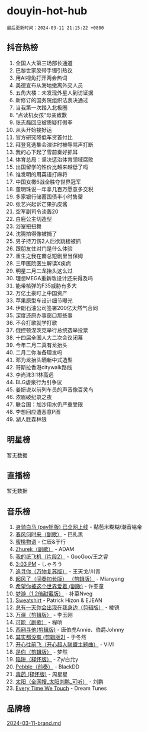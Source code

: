 # douyin-hot-hub

`最后更新时间：2024-03-11 21:15:22 +0800`

## 抖音热榜

1. 全国人大第三场部长通道
1. 巴黎世家胶带手镯引热议
1. 用AI视角打开两会热词
1. 美德宣布从海地撤离外交人员
1. 五角大楼：未发现外星人到访证据
1. 新修订的国务院组织法表决通过
1. 当我第一次踏入北极圈
1. “点读机女孩”母亲致歉
1. 张志磊回应被质疑打假拳
1. 从头开始接好运
1. 官方研究降低车贷首付比
1. 拜登竞选集会演讲时被辱骂声打断
1. 我的心下起了雪前奏好抓耳
1. 体育总局：坚决惩治体育领域腐败
1. 出国留学的性价比越来越低了吗
1. 谁发明的用英语打麻将
1. 中国女橄6战全胜夺世界冠军
1. 董明珠说一年拿几百万愿意多交税
1. 多家银行储蓄国债半小时售罄
1. 张艺兴起诉芒果扒皮酱
1. 空军副司令谈轰20
1. 白鹿公主切造型
1. 浴室扭扭舞
1. 沈腾拍得像被捕了
1. 男子持刀伤2人后欲跳楼被抓
1. 跟朋友住对门是什么体验
1. 重生之我在霸总短剧里当保姆
1. 三甲医院医生解读X疾病
1. 明星二月二龙抬头这么过
1. 理想MEGA重新改设计还来得及吗
1. 能带核弹的F35威胁有多大
1. 万亿土豪盯上中国资产
1. 苹果原型车设计细节曝光
1. 伊朗石油公司签署200亿天然气合同
1. 深度还原办事窗口那些事
1. 不会打歌就学打歌
1. 俄控顿涅茨克举行总统选举投票
1. 十四届全国人大二次会议闭幕
1. 今年二月二真有龙抬头
1. 二月二你准备理发吗
1. 邓为龙抬头晒新中式造型
1. 哥斯拉香港citywalk路线
1. 李尚洙3:1林高远
1. BLG虐泉行为引争议
1. 姜妍说以前列车员的声音像百灵鸟
1. 浓眉破纪录之夜
1. 联合国：加沙用水仍严重受限
1. 李想回应遭恶意P图
1. 湖人胜森林狼

## 明星榜

暂无数据

## 直播榜

暂无数据

## 音乐榜

1. [身骑白马 (pay姐版) 已全网上线](https://sf3-cdn-tos.douyinstatic.com/obj/tos-cn-ve-2774/oQLO5ZgLsFkaDhdIIveF2zUCgfweY0gWaH4AQG) - 黏苞米糊糊/潮音铭帝
1. [春风何时来（副歌）](https://sf3-cdn-tos.douyinstatic.com/obj/tos-cn-ve-2774/ow7tbAiAWI2giBUrmu0hMMh3UYP3ZXdbDYiXd) - 巴扎黑
1. [蜜桃物语](https://sf3-cdn-tos.douyinstatic.com/obj/tos-cn-ve-2774/oIhOSCZtIACtYU4XQkngiW9kCBfVD1Fz9IYeqL) - 仁辰&于行
1. [Zhurek（副歌）](https://sf6-cdn-tos.douyinstatic.com/obj/tos-cn-ve-2774/ooQm8FBZQDlf0btEYgVpCcSCQfrdJGBEKZYBGS) - ADAM
1. [我的纸飞机（片段2）](https://sf5-hl-cdn-tos.douyinstatic.com/obj/tos-cn-ve-2774/oM2ZrKcg2CD5AeRB2gkeXOFB1IxAGJdZPazYHf) - GooGoo/王之睿
1. [3:03 PM](https://sf3-cdn-tos.douyinstatic.com/obj/tos-cn-ve-2774/6dbc1e43a5424f1d8e026f901c4ecac6) - しゃろう
1. [追寻你（万物复苏版）](https://sf3-cdn-tos.douyinstatic.com/obj/tos-cn-ve-2774/oYeAZJsbjIDit9APmBg8u6uDUQnHmoCf3gbo74) - 王天戈/川青
1. [起风了（间奏加长版） （剪辑版）](https://sf5-hl-cdn-tos.douyinstatic.com/obj/tos-cn-ve-2774/8a927fdf26bc49e0ada58e80d57cf030) - Mianyang
1. [希望你被这个世界爱着 (副歌)](https://sf5-hl-cdn-tos.douyinstatic.com/obj/tos-cn-ve-2774/oUHCmWQfZlE3QQBKBeD8rCFLpJzPgCpImhsxMt) - 许亚童
1. [梦游（1.2倍甜蜜版）](https://sf3-cdn-tos.douyinstatic.com/obj/tos-cn-ve-2774/o4gyAUm8hwufoEABmwVIiQtHsFuGzAEEWtNMzo) - 补菜Nveg
1. [Sweatshirt](https://sf5-hl-cdn-tos.douyinstatic.com/obj/tos-cn-ve-2774/oIljDAEhoLZWOUjICBfkC4Uzg1QB1BFgNfItyL) - Patrick Hizon & EJEAN
1. [总有一天你会出现在我身边（剪辑版）](https://sf5-hl-cdn-tos.douyinstatic.com/obj/tos-cn-ve-2774/oMLsHwhWW7CYoAhoWB9EXUQIzNBsfAJxpAoxCU) - 棱镜
1. [万疆（剪辑版）](https://sf3-cdn-tos.douyinstatic.com/obj/tos-cn-ve-2774/ooG7oVgFlDTelKCjCsTTobQvbdtj1BBQXnfZd8) - 李玉刚
1. [可能（副歌）](https://sf5-hl-cdn-tos.douyinstatic.com/obj/tos-cn-ve-2774/cde1731888894259b333569393c2fb51) - 程响
1. [西厢寻他(剪辑版)](https://sf5-hl-cdn-tos.douyinstatic.com/obj/tos-cn-ve-2774/oUsAVfAQKlRNxEv5qxvIB8o5qmIWUcXbzJKJhw) - 唐伯虎Annie、伯爵Johnny
1. [其实都没有 (剪辑版2)](https://sf6-cdn-tos.douyinstatic.com/obj/tos-cn-ve-2774/oEBNQenHZtBhxYjGgUDQk0BCHTigQafgFlbQ7k) - 于冬然
1. [开心往前飞（开心超人联盟主题曲）](https://sf5-hl-cdn-tos.douyinstatic.com/obj/tos-cn-ve-2774/9d8fb7c82cf1421fb93a9fe925275e0a) - VIVI
1. [是你（剪辑版）](https://sf5-hl-cdn-tos.douyinstatic.com/obj/tos-cn-ve-2774/46019dae783c4c969944217fe1cfafc4) - 梦然
1. [陷阱（释怀版）](https://sf5-hl-cdn-tos.douyinstatic.com/obj/tos-cn-ve-2774/oE8C21LeZrzKLDFfQYgMzx4GAIHageG5IzayY7) - Zy/白允y
1. [Pebble（前奏）](https://sf5-hl-cdn-tos.douyinstatic.com/obj/tos-cn-ve-2774/5e6913036e674b34b92df6abd1361f00) - BlackDD
1. [毒药 (释怀版)](https://sf3-cdn-tos.douyinstatic.com/obj/tos-cn-ve-2774/oYILMEAzspdZBIzy4frJNB8ZHPHWAhiwowd4Ad) - 周星星
1. [太阳（全网搜_太阳刘鹏_可听）](https://sf6-cdn-tos.douyinstatic.com/obj/tos-cn-ve-2774/ogWbyIQnlBFImVbeDocRdCIYtBHlbJXgfZMvgz) - 刘鹏
1. [Every Time We Touch](https://sf6-cdn-tos.douyinstatic.com/obj/tos-cn-ve-2774/ogN6lUKQeBBfEVhIOMikG1CcJjugxk1tztZyhP) - Dream Tunes

## 品牌榜

[2024-03-11-brand.md](2024-03-11-brand.md)
